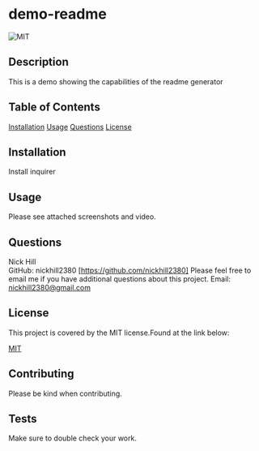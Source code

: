 
  
# demo-readme  

![MIT](https://img.shields.io/npm/l/express.png)
      
                
                
## Description

This is a demo showing the capabilities of the readme generator
    
## Table of Contents

[Installation](#installation)
[Usage](#usage)
[Questions](#questions)
[License](#license)

## Installation

Install inquirer

## Usage

Please see attached screenshots and video.

## Questions

Nick Hill  
GitHub: nickhill2380 [https://github.com/nickhill2380]
Please feel free to email me if you have additional questions about this project.
Email: <nickhill2380@gmail.com>


## License

This project is covered by the MIT license.Found at the link below:
      

[MIT](https://www.opensource.org/licenses/mit-license.php)
      


## Contributing

Please be kind when contributing.

## Tests
Make sure to double check your work.


